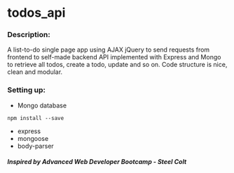 # todos_api
### Description:
A list-to-do single page app using AJAX jQuery to send requests from frontend to self-made backend API implemented with Express and Mongo to retrieve all todos, create a todo, update and so on.
Code structure is nice, clean and modular.

### Setting up:
* Mongo database
``` 
npm install --save 
```
* express
* mongoose
* body-parser

##### Inspired by Advanced Web Developer Bootcamp - Steel Colt

